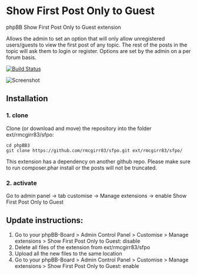 Show First Post Only to Guest
===============

phpBB Show First Post Only to Guest extension

Allows the admin to set an option that will only allow unregistered users/guests to view the first post of any topic. The rest of the posts in the topic will ask them to login or register.  Options are set by the admin on a per forum basis.

[![Build Status](https://travis-ci.org/rmcgirr83/sfpo.svg?branch=master)](https://travis-ci.org/rmcgirr83/sfpo)

![Screenshot](viewtopic.jpg)

## Installation

### 1. clone
Clone (or download and move) the repository into the folder ext/rmcgirr83/sfpo:

```
cd phpBB3
git clone https://github.com/rmcgirr83/sfpo.git ext/rmcgirr83/sfpo/
```

This extension has a dependency on another github repo.  Please make sure to run composer.phar install or the posts will not be truncated.

### 2. activate
Go to admin panel -> tab customise -> Manage extensions -> enable Show First Post Only to Guest


## Update instructions:
1. Go to your phpBB-Board > Admin Control Panel > Customise > Manage extensions > Show First Post Only to Guest: disable
2. Delete all files of the extension from ext/rmcgirr83/sfpo
3. Upload all the new files to the same location
4. Go to your phpBB-Board > Admin Control Panel > Customise > Manage extensions > Show First Post Only to Guest: enable
